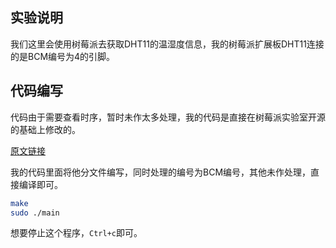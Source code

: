 ## 实验说明

我们这里会使用树莓派去获取DHT11的温湿度信息，我的树莓派扩展板DHT11连接的是BCM编号为4的引脚。

## 代码编写

代码由于需要查看时序，暂时未作太多处理，我的代码是直接在树莓派实验室开源的基础上修改的。

[原文链接](https://shumeipai.nxez.com/2020/05/19/raspberry-pi-read-data-from-dht11-sensor-by-c.html)

我的代码里面将他分文件编写，同时处理的编号为BCM编号，其他未作处理，直接编译即可。

```bash
make
sudo ./main
```

想要停止这个程序，`Ctrl+c`即可。 

